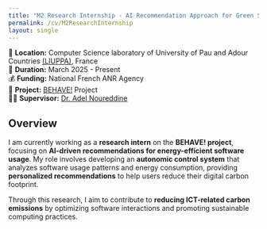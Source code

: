 ```yaml
---
title: "M2 Research Internship - AI Recommendation Approach for Green Software"
permalink: /cv/M2ResearchInternship
layout: single
---
```



📍 **Location:** Computer Science laboratory of University of Pau and Adour Countries <a href="https://liuppa.univ-pau.fr/" target="_blank">(LIUPPA)</a>, France  
📅 **Duration:** March 2025 - Present  
💰 **Funding:** National French ANR Agency  
🔗 **Project:** <a href="https://www.noureddine.org/research/behave" target="_blank">BEHAVE!</a> Project  
👨‍🏫 **Supervisor:** <a href="https://noureddine.org" target="_blank">Dr. Adel Noureddine</a>  

## Overview  
I am currently working as a **research intern** on the **BEHAVE! project**, focusing on **AI-driven recommendations for energy-efficient software usage**. My role involves developing an **autonomic control system** that analyzes software usage patterns and energy consumption, providing **personalized recommendations** to help users reduce their digital carbon footprint.  

Through this research, I aim to contribute to **reducing ICT-related carbon emissions** by optimizing software interactions and promoting sustainable computing practices.
